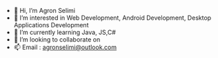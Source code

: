 - 👋 Hi, I’m Agron Selimi
- 👀 I’m interested in Web Development, Android Development, Desktop Applications Development
- 🌱 I’m currently learning Java, JS,C# 
- 💞️ I’m looking to collaborate on 
- 📫 Email : agronselimi@outlook.com 

<!---
agronselimi1997/agronselimi1997 is a ✨ special ✨ repository because its `README.md` (this file) appears on your GitHub profile.
You can click the Preview link to take a look at your changes.
--->
